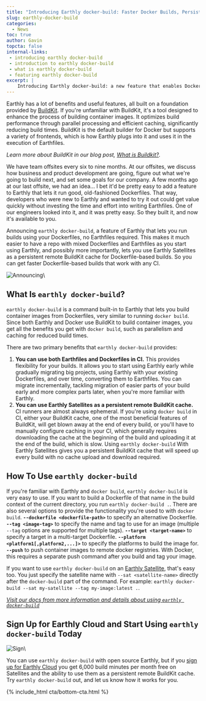 ```yaml
---
title: "Introducing Earthly docker-build: Faster Docker Builds, Persistent Cache, Works with Any CI"
slug: earthly-docker-build
categories:
  - News
toc: true
author: Gavin
topcta: false
internal-links:
 - introducing earthly docker-build
 - introduction to earthly docker-build
 - what is earthly docker-build
 - featuring earthly docker-build
excerpt: |
    Introducing Earthly docker-build: a new feature that enables Dockerfile-based builds with Earthly and speeds them up by giving you a persistent BuildKit cache that can be used with any CI.
---
```


Earthly has a lot of benefits and useful features, all built on a foundation provided by [BuildKit](https://github.com/moby/buildkit). If you're unfamiliar with BuildKit, it's a tool designed to enhance the process of building container images. It optimizes build performance through parallel processing and efficient caching, significantly reducing build times. BuildKit is the default builder for Docker but supports a variety of frontends, which is how Earthly plugs into it and uses it in the execution of Earthfiles.

_Learn more about BuildKit in our blog post, [What is Buildkit?](https://earthly.dev/blog/what-is-buildkit-and-what-can-i-do-with-it/)._

We have team offsites every six to nine months. At our offsites, we discuss how business and product development are going, figure out what we're going to build next, and set some goals for our company. A few months ago at our last offsite, we had an idea… I bet it'd be pretty easy to add a feature to Earthly that lets it run good, old-fashioned Dockerfiles. That way, developers who were new to Earthly and wanted to try it out could get value quickly without investing the time and effort into writing Earthfiles. One of our engineers looked into it, and it was pretty easy. So they built it, and now it's available to you.

Announcing `earthly docker-build`, a feature of Earthly that lets you run builds using your Dockerfiles, no Earthfiles required. This makes it much easier to have a repo with mixed Dockerfiles and Earthfiles as you start using Earthly, and possibly more importantly, lets you use Earthly Satellites as a persistent remote BuildKit cache for Dockerfile-based builds. So you can get faster Dockerfile-based builds that work with any CI.

![Announcing]({{site.images}}{{page.slug}}/announce.png)\

## What Is `earthly docker-build`?

`earthly docker-build` is a command built-in to Earthly that lets you build container images from Dockerfiles, very similar to running `docker build`. Since both Earthly and Docker use BuildKit to build container images, you get all the benefits you get with `docker build`, such as parallelism and caching for reduced build times.

There are two primary benefits that `earthly docker-build` provides:

1. **You can use both Earthfiles and Dockerfiles in CI.** This provides flexibility for your builds. It allows you to start using Earthly early while gradually migrating big projects, using Earthly with your existing Dockerfiles, and over time, converting them to Earthfiles. You can migrate incrementally, tackling migration of easier parts of your build early and more complex parts later, when you're more familiar with Earthly.
2. **You can use Earthly Satellites as a persistent remote BuildKit cache.** CI runners are almost always ephemeral. If you're using `docker build` in CI, either your BuildKit cache, one of the most beneficial features of BuildKit, will get blown away at the end of every build, or you'll have to manually configure caching in your CI, which generally requires downloading the cache at the beginning of the build and uploading it at the end of the build, which is slow. Using `earthly docker-build` With Earthly Satellites gives you a persistent BuildKit cache that will speed up every build with no cache upload and download required.

## How To Use `earthly docker-build`

If you're familiar with Earthly and `docker build`, `earthly docker-build` is very easy to use. If you want to build a Dockerfile of that name in the build context of the current directory, you run `earthly docker-build .`. There are also several options to provide the functionality you're used to with `docker build`.
**`--dockerfile <dockerfile-path>`** to specify an alternative Dockerfile.
**`--tag <image-tag>`** to specify the name and tag to use for an image (multiple `--tag` options are supported for multiple tags).
**`--target <target-name>`** to specify a target in a multi-target Dockerfile.
**`--platform <platform1[,platform2,...]>`** to specify the platforms to build the image for.
**`--push`** to push container images to remote docker registries. With Docker, this requires a separate push command after you build and tag your image.

If you want to use `earthly docker-build` on an [Earthly Satellite](https://docs.earthly.dev/earthly-cloud/satellites), that's easy too. You just specify the satellite name with `--sat <satellite-name>` directly after the `docker-build` part of the command. For example:  `earthly docker-build --sat my-satellite --tag my-image:latest .`.

_[Visit our docs from more information and details about using `earthly docker-build`](https://docs.earthly.dev/docs/earthly-command#earthly-docker-build)_

## Sign Up for Earthly Cloud and Start Using `earthly docker-build` Today

![Sign]({{site.images}}{{page.slug}}/sign.png)\

You can use `earthly docker-build` with open source Earthly, but if you [sign up for Earthly Cloud](https://cloud.earthly.dev/login) you get 6,000 build minutes per month free on Satellites and the ability to use them as a persistent remote BuildKit cache. Try `earthly docker-build` out, and let us know how it works for you.

{% include_html cta/bottom-cta.html %}
